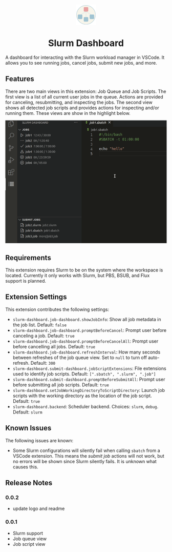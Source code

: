 <p align="center"><img align="center" width="64" src="./images/icon.png"/></p>
<h1 align="center">Slurm Dashboard</h1>


A dashboard for interacting with the Slurm workload manager in VSCode. It allows
you to see running jobs, cancel jobs, submit new jobs, and more.


## Features

There are two main views in this extension: Job Queue and Job Scripts. The first
view is a list of all current user jobs in the queue. Actions are provided for
canceling, resubmitting, and inspecting the jobs. The second view shows all
detected job scripts and provides actions for inspecting and/or running them.
These views are show in the highlight below.

![Overview](images/overview.gif)

## Requirements

This extension requires Slurm to be on the system where the workspace is
located. Currently it only works with Slurm, but PBS, BSUB, and Flux support is
planned.

## Extension Settings

This extension contributes the following settings:

* `slurm-dashboard.job-dashboard.showJobInfo`: Show all job metadata in the job list. Default: `false`
* `slurm-dashboard.job-dashboard.promptBeforeCancel`: Prompt user before canceling a job. Default: `true`
* `slurm-dashboard.job-dashboard.promptBeforeCancelAll`: Prompt user before cancelling all jobs. Default: `true`
* `slurm-dashboard.job-dashboard.refreshInterval`: How many seconds between refreshes of the job queue view. Set to `null` to turn off auto-refresh. Default: `300`
* `slurm-dashboard.submit-dashboard.jobScriptExtensions`: File extensions used to identify job scripts. Default: `[".sbatch", ".slurm", ".job"]`
* `slurm-dashboard.submit-dashboard.promptBeforeSubmitAll`: Prompt user before submitting all job scripts. Default: `true`
* `slurm-dashboard.setJobWorkingDirectoryToScriptDirectory`: Launch job scripts with the working directory as the location of the job script. Default: `true`
* `slurm-dashboard.backend`: Scheduler backend. Choices: `slurm`, `debug`. Default: `slurm`

## Known Issues

The following issues are known:

* Some Slurm configurations will silently fail when calling `sbatch` from a VSCode extension. This means the _submit job_ actions will not work, but no errors will be shown since Slurm silently fails. It is unknown what causes this.

## Release Notes

### 0.0.2

- update logo and readme

### 0.0.1

- Slurm support
- Job queue view
- Job script view

